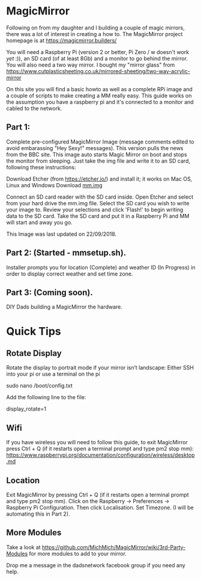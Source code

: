 # MagicMirror

Following on from my daughter and I building a couple of magic mirrors, there was a lot of interest in creating a how to. The MagicMirror project homepage is at https://magicmirror.builders/

You will need a Raspberry Pi (version 2 or better, Pi Zero / w doesn't work *yet* :)), an SD card (of at least 8Gb) and a monitor to go behind the mirror. You will also need a two way mirror. I bought my "mirror glass" from https://www.cutplasticsheeting.co.uk/mirrored-sheeting/two-way-acrylic-mirror

On this site you will find a basic howto as well as a complete RPi image and a couple of scripts to make creating a MM really easy. This guide works on the assumption you have a raspberry pi and it's connected to a monitor and cabled to the network. 

## Part 1: 
Complete pre-configured MagicMirror Image (message comments edited to avoid embarassing "Hey Sexy!" messages). This version pulls the news from the BBC site. This image auto starts Magic Mirror on boot and stops the monitor from sleeping. Just take the img file and write it to an SD card, following these instructions: 

Download Etcher (from https://etcher.io/) and install it; it works on Mac OS, Linux and Windows
Download [mm.img](https://www.michaelsage.co.uk/mm.img)

Connect an SD card reader with the SD card inside.
Open Etcher and select from your hard drive the mm.img file.
Select the SD card you wish to write your image to.
Review your selections and click 'Flash!' to begin writing data to the SD card.
Take the SD card and put it in a Raspberry Pi and MM will start and away you go. 

This Image was last updated on 22/09/2018.

## Part 2: (Started - mmsetup.sh). 
Installer prompts you for location (Complete) and weather ID (In Progress) in order to display correct weather and set time zone.

## Part 3: (Coming soon). 
DIY Dads building a MagicMirror the hardware.

# Quick Tips

## Rotate Display
Rotate the display to portrait mode if your mirror isn’t landscape: Either SSH into your pi or use a terminal on the pi

sudo nano /boot/config.txt

Add the following line to the file:

display_rotate=1

## Wifi
If you have wireless you will need to follow this guide, to exit MagicMirror press Ctrl + Q (if it restarts open a terminal prompt and type pm2 stop mm): https://www.raspberrypi.org/documentation/configuration/wireless/desktop.md

## Location

Exit MagicMirror by pressing Ctrl + Q (if it restarts open a terminal prompt and type pm2 stop mm). Click on the Raspberry -> Preferences -> Raspberry Pi Configuration. Then click Localisation. Set Timezone. (I will be automating this in Part 2).

## More Modules

Take a look at https://github.com/MichMich/MagicMirror/wiki/3rd-Party-Modules for more modules to add to your mirror. 

Drop me a message in the dadsnetwork facebook group if you need any help.

